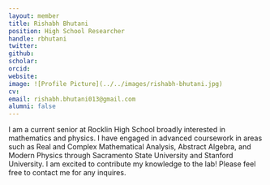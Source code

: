 ```yaml
---
layout: member
title: Rishabh Bhutani
position: High School Researcher
handle: rbhutani
twitter:
github:
scholar:
orcid:
website:
image: ![Profile Picture](../../images/rishabh-bhutani.jpg)
cv:
email: rishabh.bhutani013@gmail.com
alumni: false
---
```

I am a current senior at Rocklin High School broadly interested in mathematics and physics. I have engaged in advanced coursework in areas such as Real and Complex Mathematical Analysis, Abstract Algebra, and Modern Physics through Sacramento State University and Stanford University. I am excited to contribute my knowledge to the lab! Please feel free to contact me for any inquires.  
